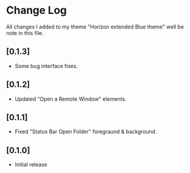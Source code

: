 # Change Log

All changes I added to my theme "Horizon extended Blue theme" well be note in this file.

## [0.1.3]

- Some bug interface fixes.

## [0.1.2]

- Updated "Open a Remote Window" elements.

## [0.1.1]

- Fixed "Status Bar Open Folder" foregraund & background.
  
## [0.1.0]

- Initial release
